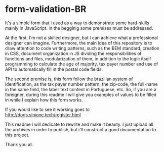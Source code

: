 # form-validation-BR

It's a simple form that I used as a way to demonstrate some hard-skills mainly in JavaScript. In the begginig some premises must be addressed. 

At the first, I'm not a skilled designer, but I can achieve what a professional designer can imagine. Furthermore, the main idea of this repository is to draw attention to code writing patterns, such as the BEM standard, creation in CSS, document organization in JS dividing the responsibilities of functions and files, modularization of them, in addition to the logic itself programming to calculate the age of majority, tax payer number and use of API to automatically fill in the postal code fields.

The second premise is, this form follow the brazilian system of identification, as the tax payer number pattern, the zip-code, the full-name in the same field, the laber text content in Portuguese, etc. So, if you are a foreigner, during this readme I will give you examples of values to be filled in while I explain how this form works.

If you would like to see it working goes to http://dogs.sipione.tech/register.html

This readme i will dedicate to rewrite and make it beauty. I just upload all the archives in order to publish, but i'll construct a good documentation to this project. 

Thank you all. 
